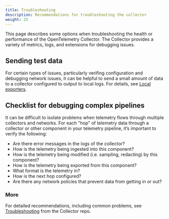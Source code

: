 ```yaml
---
title: Troubleshooting
description: Recommendations for troubleshooting the collector
weight: 25
---
```


This page describes some options when troubleshooting the health or
performance of the OpenTelemetry Collector. The Collector provides a variety of
metrics, logs, and extensions for debugging issues.

## Sending test data

For certain types of issues, particularly verifing configuration and debugging
network issues, it can be helpful to send a small amount of data to a collector
configured to output to local logs. For details, see
[Local exporters](https://github.com/open-telemetry/opentelemetry-collector/blob/main/docs/troubleshooting.md#local-exporters).

## Checklist for debugging complex pipelines

It can be difficult to isolate problems when telemetry flows through multiple
collectors and networks. For each "hop" of telemetry data through a collector or
other component in your telemetry pipeline, it’s important to verify the
following:

- Are there error messages in the logs of the collector?
- How is the telemetry being ingested into this component?
- How is the telemetry being modified (i.e. sampling, redacting) by this
  component?
- How is the telemetry being exported from this component?
- What format is the telemetry in?
- How is the next hop configured?
- Are there any network policies that prevent data from getting in or out?

### More

For detailed recommendations, including common problems, see 
[Troubleshooting](https://github.com/open-telemetry/opentelemetry-collector/blob/main/docs/troubleshooting.md) from the Collector repo.
